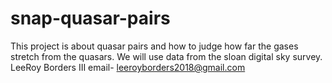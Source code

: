 # snap-quasar-pairs
This project is about quasar pairs and how to judge how far the gases stretch from the quasars.
We will use data from the sloan digital sky survey.
LeeRoy Borders III email- leeroyborders2018@gmail.com
